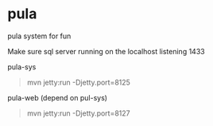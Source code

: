 # pula
pula system for fun

Make sure sql server running on the localhost listening 1433

pula-sys

> mvn jetty:run -Djetty.port=8125

pula-web (depend on pul-sys)

> mvn jetty:run -Djetty.port=8127
